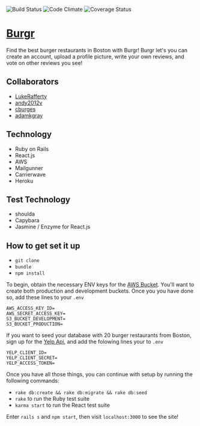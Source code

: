 ![Build Status](https://codeship.com/projects/1a688580-4d43-0135-028e-2a4961856651/status?branch=master)
![Code Climate](https://codeclimate.com/github/LukeRafferty/review_site.png)
![Coverage Status](https://coveralls.io/repos/LukeRafferty/review_site/badge.png)

# [Burgr](https://burgr.herokuapp.com)

Find the best burger restaurants in Boston with Burgr! Burgr let's you can create an account, upload a profile picture, write your own reviews, and vote on other reviews you see!

## Collaborators
* [LukeRafferty](https://github.com/LukeRafferty)
* [andy2012v](https://github.com/andy2012v)
* [cburges](https://github.com/cburges)
* [adamkgray](https://github.com/adamkgray)

## Technology
* Ruby on Rails
* React.js
* AWS
* Mailgunner
* Carrierwave
* Heroku

## Test Technology
* shoulda
* Capybara
* Jasmine / Enzyme for React.js

## How to get set it up
* `git clone`
* `bundle`
* `npm install`

To begin, obtain the necessary ENV keys for the [AWS Bucket](https://aws.amazon.com/). You'll want to create both production and development buckets. Once you you have done so, add these lines to your `.env`
```
AWS_ACCESS_KEY_ID=
AWS_SECRET_ACCESS_KEY=
S3_BUCKET_DEVELOPMENT=
S3_BUCKET_PRODUCTION=
```

If you want to seed your database with 20 burger restaurants from Boston, sign up for the [Yelp Api](https://www.yelp.com/developers), and add the folowing lines your to `.env`
```
YELP_CLIENT_ID=
YELP_CLIENT_SECRET=
YELP_ACCESS_TOKEN=
```

Once you have all those things, you can continue with setup by running the following commands:
* `rake db:create && rake db:migrate && rake db:seed`
* `rake` to run the Ruby test suite
* `karma start` to run the React test suite

Enter `rails s` and `npm start`, then visit `localhost:3000` to see the site!



